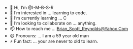 - 👋 Hi, I’m @I-M-B-S-R
- 👀 I’m interested in ... learning to code.
- 🌱 I’m currently learning ... C
- 💞️ I’m looking to collaborate on ... anything.
- 📫 How to reach me ... Brian_Scott_Reynolds@Yahoo.Com
- 😄 Pronouns: ... I am a 59 year old man
- ⚡ Fun fact: ... your are never to old to learn.

<!---
I-M-B-S-R/I-M-B-S-R is a ✨ special ✨ repository because its `README.md` (this file) appears on your GitHub profile.
You can click the Preview link to take a look at your changes.
--->
